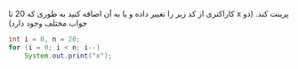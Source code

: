 کاراکتری از کد زیر را تغییر داده و یا به آن اضافه کنید به طوری که 20 تا x پرینت کند. (دو جواب مختلف وجود دارد)
```java
int i = 0, n = 20;
for (i = 0; i < n; i--)
    System.out.print("x");
```
